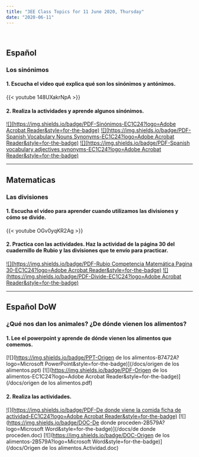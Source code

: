 ```yaml
---
title: "3EE Class Topics for 11 June 2020, Thursday"
date: "2020-06-11"
---
```


&nbsp;

## Español

### Los sinónimos

#### 1. Escucha el video qué explica qué son los sinónimos y antónimos.

{{< youtube 148UXakrNpA >}}

#### 2. Realiza la actividades y aprende algunos sinónimos.

[![](https://img.shields.io/badge/PDF-Sinónimos-EC1C24?logo=Adobe Acrobat Reader&style=for-the-badge)](/docs/sinonimos.pdf) [![](https://img.shields.io/badge/PDF-Spanish Vocabulary Nouns Synonyms-EC1C24?logo=Adobe Acrobat Reader&style=for-the-badge)](/docs/spanish-vocabulary-nouns-synonyms.pdf) [![](https://img.shields.io/badge/PDF-Spanish vocabulary adjectives synonyms-EC1C24?logo=Adobe Acrobat Reader&style=for-the-badge)](/docs/Spanish-vocabulary-adjectives-synonyms.pdf)


<hr>

## Matematicas

### Las divisiones

#### 1. Escucha el video para aprender cuando utilizamos las divisiones y cómo se divide.

{{< youtube OGv0yqKR2Ag >}}

#### 2. Practica con las actividades. Haz la actividad de la página 30 del cuadernillo de Rubio y las divisiones que te envío para practicar.

[![](https://img.shields.io/badge/PDF-Rubio Competencia Matemática Pagina 30-EC1C24?logo=Adobe Acrobat Reader&style=for-the-badge)](/docs/Rubio_Competencia_Matematica_p30.pdf) [![](https://img.shields.io/badge/PDF-Divide-EC1C24?logo=Adobe Acrobat Reader&style=for-the-badge)](/docs/Divide.pdf)

<hr>

## Español DoW

### ¿Qué nos dan los animales? ¿De dónde vienen los alimentos?

#### 1. Lee el powerpoint y aprende de dónde vienen los alimentos que comemos.

[![](https://img.shields.io/badge/PPT-Origen de los alimentos-B7472A?logo=Microsoft PowerPoint&style=for-the-badge)](/docs/origen de los alimentos.ppt) [![](https://img.shields.io/badge/PDF-Origen de los alimentos-EC1C24?logo=Adobe Acrobat Reader&style=for-the-badge)](/docs/origen de los alimentos.pdf)

#### 2. Realiza las actividades.

[![](https://img.shields.io/badge/PDF-De donde viene la comida ficha de actividad-EC1C24?logo=Adobe Acrobat Reader&style=for-the-badge)](/docs/es-t-t-2390-de-donde-viene-la-comida-ficha-de-actividad.pdf) [![](https://img.shields.io/badge/DOC-De donde proceden-2B579A?logo=Microsoft Word&style=for-the-badge)](/docs/de donde proceden.doc) [![](https://img.shields.io/badge/DOC-Origen de los alimentos-2B579A?logo=Microsoft Word&style=for-the-badge)](/docs/Origen de los alimentos.Actividad.doc)

<br/>
<br/>

